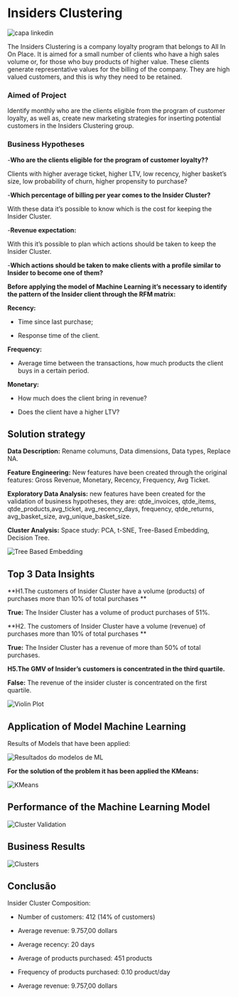 # Insiders Clustering
![capa linkedin](https://user-images.githubusercontent.com/77075354/156940134-007ec87d-e28f-466e-9096-f71e03f0cbc1.jpeg)

The Insiders Clustering is a company loyalty program that belongs to All In On Place. It is aimed for a small number of clients who have a high sales volume or, for those who buy products of higher value. These clients generate representative values for the billing of the company. They are high valued customers, and this is why they need to be retained.

### Aimed of Project

Identify monthly who are the clients eligible from the program of customer loyalty, as well as, create new marketing strategies for inserting potential customers in the Insiders Clustering group.

### Business Hypotheses

-**Who are the clients eligible for the program of customer loyalty??**
 
Clients with higher average ticket, higher LTV, low recency, higher basket’s size, low probability of churn, higher propensity to purchase?

-**Which percentage of billing per year comes to the Insider Cluster?**

With these data it’s possible to know which is the cost for keeping the Insider Cluster.

-**Revenue expectation:** 

With this it’s possible to plan which actions should be taken to keep the Insider Cluster.

-**Which actions should be taken to make clients with a profile similar to Insider to become one of them?**

**Before applying the model of Machine Learning it’s necessary to identify the pattern of the Insider client through the RFM matrix:**

**Recency:** 

- Time since last purchase;

- Response time of the client.

**Frequency:**

- Average time between the transactions, how much products the client buys in a certain period.

**Monetary:**

- How much does the client bring in revenue?

- Does the client have a higher LTV? 

## Solution strategy

**Data Description:** Rename columuns, Data dimensions, Data types, Replace NA.

**Feature Engineering:** New features have been created through the original features: Gross Revenue, Monetary, Recency, Frequency, Avg Ticket.

**Exploratory Data Analysis:** new features have been created for the validation of business hypotheses, they are:   qtde_invoices, qtde_items, qtde_products,avg_ticket, avg_recency_days, frequency, qtde_returns, avg_basket_size, avg_unique_basket_size.

**Cluster Analysis:** Space study: PCA, t-SNE, Tree-Based Embedding, Decision Tree.

![Tree Based Embedding](https://user-images.githubusercontent.com/77075354/156940453-4dc1037d-6a90-4811-8232-995e7a277897.PNG)

## Top 3 Data Insights

**H1.The customers of Insider Cluster have a volume (products) of purchases more than 10% of total purchases **

**True:** The Insider Cluster has a volume of product purchases of 51%.

**H2. The customers of Insider Cluster have a volume (revenue) of purchases more than 10% of total purchases **

**True:** The Insider Cluster has a revenue of more than 50% of total purchases.

**H5.The GMV of Insider’s customers is concentrated in the third quartile.**

**False:** The revenue of the insider cluster is concentrated on the first quartile.

![Violin Plot](https://user-images.githubusercontent.com/77075354/156940598-654c24ee-be46-46db-b3be-e1d6ee126d3c.PNG)

## Application of Model Machine Learning
Results of Models that have been applied: 

![Resultados do modelos de ML](https://user-images.githubusercontent.com/77075354/156940608-45418c43-ebd0-4bba-95f8-67a73f15af37.PNG)

**For the solution of the problem it has been applied the KMeans:**

![KMeans](https://user-images.githubusercontent.com/77075354/156940643-f3de94b5-568d-49ab-a000-89b7cca1c840.PNG)

## Performance of the Machine Learning Model
![Cluster Validation](https://user-images.githubusercontent.com/77075354/156940689-63ec7c48-fe34-41a5-a551-fa509f0867e3.PNG)

## Business Results

![Clusters](https://user-images.githubusercontent.com/77075354/156941508-52322463-6560-4eac-9096-959959d6e843.PNG)

## Conclusão

Insider Cluster Composition:
- Number of customers: 412 (14% of customers)

- Average revenue: 9.757,00 dollars

- Average recency: 20 days

- Average of products purchased: 451 products

- Frequency of products purchased: 0.10 product/day

- Average revenue: 9.757,00 dollars




